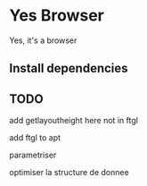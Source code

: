 # Yes Browser

Yes, it's a browser

## Install dependencies

## TODO

add getlayoutheight here not in ftgl

add ftgl to apt

parametriser

optimiser la structure de donnee
